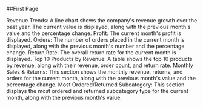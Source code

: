 ##First Page

Revenue Trends: A line chart shows the company's revenue growth over the past year. The current value is displayed, along with the previous month's value and the percentage change.
Profit: The current month's profit is displayed.
Orders: The number of orders placed in the current month is displayed, along with the previous month's number and the percentage change.
Return Rate: The overall return rate for the current month is displayed.
Top 10 Products by Revenue: A table shows the top 10 products by revenue, along with their revenue, order count, and return rate.
Monthly Sales & Returns: This section shows the monthly revenue, returns, and orders for the current month, along with the previous month's value and the percentage change.
Most Ordered/Returned Subcategory: This section displays the most ordered and returned subcategory type for the current month, along with the previous month's value.
